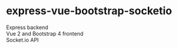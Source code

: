 # express-vue-bootstrap-socketio
Express backend </br>
Vue 2 and Bootstrap 4 frontend </br>
Socket.io API </br>
